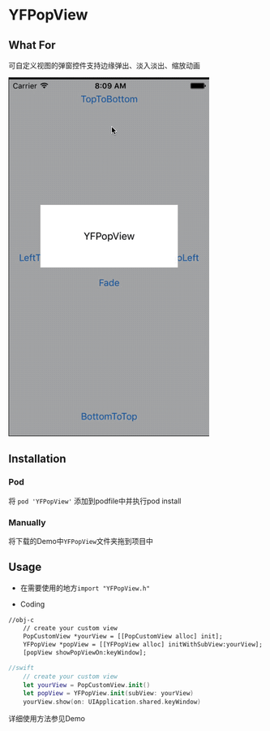 # YFPopView

## What For

可自定义视图的弹窗控件支持边缘弹出、淡入淡出、缩放动画

![img](https://github.com/piuSora/YFPopView/blob/master/DisplayGif.gif)

## Installation

### Pod

将
`pod 'YFPopView'`
添加到podfile中并执行pod install

### Manually

将下载的Demo中```YFPopView```文件夹拖到项目中 

## Usage

* 在需要使用的地方```import "YFPopView.h"```

* Coding

```obj-c
//obj-c
    // create your custom view
    PopCustomView *yourView = [[PopCustomView alloc] init];
    YFPopView *popView = [[YFPopView alloc] initWithSubView:yourView];
    [popView showPopViewOn:keyWindow];
```
```swift
//swift
    // create your custom view
    let yourView = PopCustomView.init()
    let popView = YFPopView.init(subView: yourView)
    yourView.show(on: UIApplication.shared.keyWindow)
```
详细使用方法参见Demo

